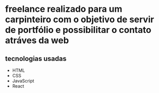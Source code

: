 <h1> freelance realizado para um carpinteiro com o objetivo de servir de portfólio e possibilitar o contato atráves da web </h1>
<h2> tecnologias usadas </h2>
<ul>
  <li>
    HTML
  </li>
   <li>
     CSS
  </li>
   <li>
     JavaScript
  </li>
   <li>
     React
  </li>
</ul>

